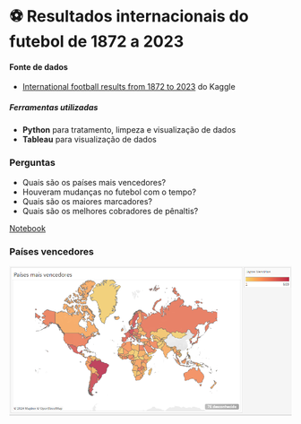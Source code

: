 # ⚽ Resultados internacionais do futebol de 1872 a 2023

#### Fonte de dados
* [International football results from 1872 to 2023](https://www.kaggle.com/datasets/martj42/international-football-results-from-1872-to-2017) do Kaggle

##### Ferramentas utilizadas
* **Python** para tratamento, limpeza e visualização de dados
* **Tableau** para visualização de dados

### Perguntas
* Quais são os países mais vencedores?
* Houveram mudanças no futebol com o tempo?
* Quais são os maiores marcadores?
* Quais são os melhores cobradores de pênaltis?



[Notebook](futebol.ipynb)

### Países vencedores
![Países](img/paises_vencedores.png "Países")   


